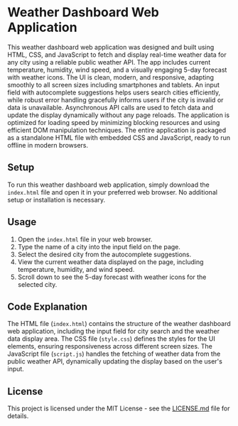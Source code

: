 # Weather Dashboard Web Application

This weather dashboard web application was designed and built using HTML, CSS, and JavaScript to fetch and display real-time weather data for any city using a reliable public weather API. The app includes current temperature, humidity, wind speed, and a visually engaging 5-day forecast with weather icons. The UI is clean, modern, and responsive, adapting smoothly to all screen sizes including smartphones and tablets. An input field with autocomplete suggestions helps users search cities efficiently, while robust error handling gracefully informs users if the city is invalid or data is unavailable. Asynchronous API calls are used to fetch data and update the display dynamically without any page reloads. The application is optimized for loading speed by minimizing blocking resources and using efficient DOM manipulation techniques. The entire application is packaged as a standalone HTML file with embedded CSS and JavaScript, ready to run offline in modern browsers.

## Setup

To run this weather dashboard web application, simply download the `index.html` file and open it in your preferred web browser. No additional setup or installation is necessary.

## Usage

1. Open the `index.html` file in your web browser.
2. Type the name of a city into the input field on the page.
3. Select the desired city from the autocomplete suggestions.
4. View the current weather data displayed on the page, including temperature, humidity, and wind speed.
5. Scroll down to see the 5-day forecast with weather icons for the selected city.

## Code Explanation

The HTML file (`index.html`) contains the structure of the weather dashboard web application, including the input field for city search and the weather data display area. The CSS file (`style.css`) defines the styles for the UI elements, ensuring responsiveness across different screen sizes. The JavaScript file (`script.js`) handles the fetching of weather data from the public weather API, dynamically updating the display based on the user's input.

## License

This project is licensed under the MIT License - see the [LICENSE.md](LICENSE.md) file for details.